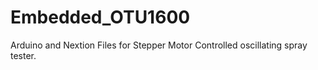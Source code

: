 # Embedded_OTU1600
Arduino and Nextion Files for Stepper Motor Controlled oscillating spray tester.
